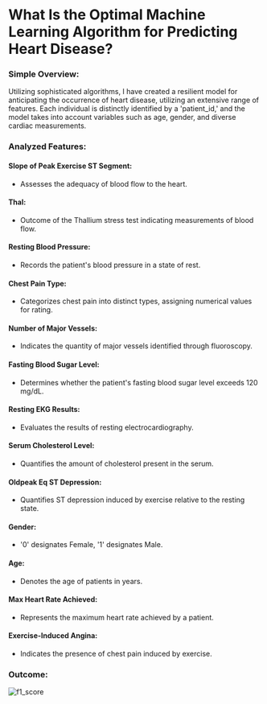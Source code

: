 # What Is the Optimal Machine Learning Algorithm for Predicting Heart Disease?

### Simple Overview:
Utilizing sophisticated algorithms, I have created a resilient model for anticipating the occurrence of heart disease, utilizing an extensive range of features. Each individual is distinctly identified by a 'patient_id,' and the model takes into account variables such as age, gender, and diverse cardiac measurements.
### Analyzed Features:
#### Slope of Peak Exercise ST Segment: 
- Assesses the adequacy of blood flow to the heart.
#### Thal: 
- Outcome of the Thallium stress test indicating measurements of blood flow.
#### Resting Blood Pressure: 
- Records the patient's blood pressure in a state of rest.
#### Chest Pain Type: 
- Categorizes chest pain into distinct types, assigning numerical values for rating.
#### Number of Major Vessels: 
- Indicates the quantity of major vessels identified through fluoroscopy.
#### Fasting Blood Sugar Level: 
- Determines whether the patient's fasting blood sugar level exceeds 120 mg/dL.
#### Resting EKG Results: 
- Evaluates the results of resting electrocardiography.
#### Serum Cholesterol Level: 
- Quantifies the amount of cholesterol present in the serum.
#### Oldpeak Eq ST Depression: 
- Quantifies ST depression induced by exercise relative to the resting state.
#### Gender: 
- '0' designates Female, '1' designates Male.
#### Age: 
- Denotes the age of patients in years.
#### Max Heart Rate Achieved: 
- Represents the maximum heart rate achieved by a patient.
#### Exercise-Induced Angina: 
- Indicates the presence of chest pain induced by exercise.
### Outcome:
![f1_score](https://github.com/sudiptosuvro/Heart_Disease/assets/147235323/e762de3c-d57a-42f5-b8cf-c066aeccfa73)

